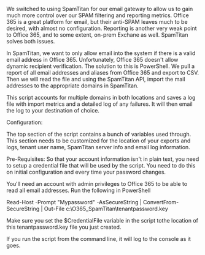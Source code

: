 We switched to using SpamTitan for our email gateway to allow us to gain much more control over our SPAM filtering and reporting metrics.
Office 365 is a great platform for email, but their anti-SPAM leaves much to be desired, with almost no configuration.  Reporting is 
another very weak point to Office 365, and to some extent, on-prem Exchane as well.  SpamTitan solves both issues.

In SpamTitan, we want to only allow email into the system if there is a valid email address in Office 365.  Unfortunately, Office 365
doesn't allow dynamic recipient verification.  The solution to this is PowerShell.  We pull a report of all email addresses and aliases 
from Office 365 and export to CSV.  Then we will read the file and using the SpamTitan API, import the mail addresses to the appropriate
domains in SpamTitan.

This script accounts for multiple domains in both locations and saves a log file with import metrics and a detailed log of any failures. 
It will then email the log to your destination of choice.

Configuration:

The top section of the script contains a bunch of variables used through.  This section needs to be customized for the location of your 
exports and logs, tenant user name, SpamTitan server info and email log information.

Pre-Requisites:
So that your account information isn't in plain text, you need to setup a credential file that will be used by the script.
You need to do this on initial configuration and every time your password changes.

You'll need an account with admin privileges to Office 365 to be able to read all email addresses. Run the following in PowerShell

Read-Host -Prompt "Mypassword" -AsSecureString | ConvertFrom-SecureString | Out-File c:\O365_SpamTitan\tenantpassword.key

Make sure you set the $CredentialFile variable in the script tothe location of this tenantpassword.key file you just created.

If you run the script from the command line, it will log to the console as it goes.
